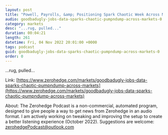 ```yaml
---
layout: post
title: "Powell, Payrolls, &amp; Positioning Spark Chaotic Week Across Markets"
audio: goodbadugly-jobs-data-sparks-chaotic-pumpndump-across-markets-0
category: markets
desc: "...rug, pulled..."
duration: 00:04:21
length: 261
datetime: Fri, 04 Nov 2022 20:01:00 +0000
tags: podcast
guid: goodbadugly-jobs-data-sparks-chaotic-pumpndump-across-markets-0
order: 0
---
```

...rug, pulled...

Link: [https://www.zerohedge.com/markets/goodbadugly-jobs-data-sparks-chaotic-pumpndump-across-markets](https://www.zerohedge.com/markets/goodbadugly-jobs-data-sparks-chaotic-pumpndump-across-markets)

About: The Zerohedge Podcast is a non-commercial, automated program, designed to give people a way to get news from Zerohedge in an audio format.  I am actively working on tweaking and improving the setup to create a better listening experience (October 2022).  Suggestions are welcome: [zerohedgePodcast@outlook.com](mailto:zerohedgePodcast@outlook.com)